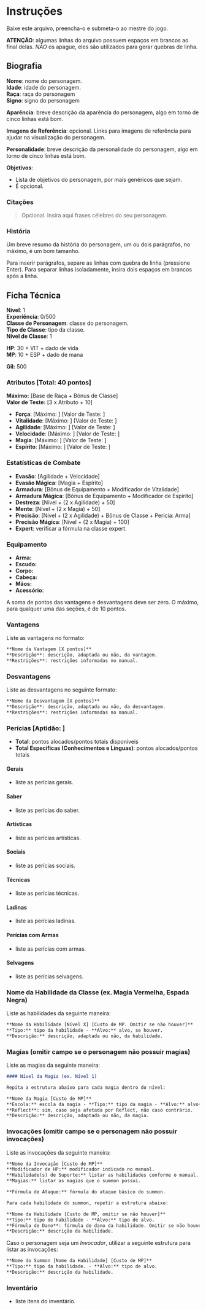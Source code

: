 # Instruções

Baixe este arquivo, preencha-o e submeta-o ao mestre do jogo.

**ATENÇÃO**: algumas linhas do arquivo possuem espaços em brancos ao final delas. *NÃO* os apague, eles são utilizados para gerar quebras de linha.

## Biografia

**Nome**: nome do personagem.  
**Idade**: idade do personagem.  
**Raça**: raça do personagem  
**Signo**: signo do personagem  

**Aparência**: breve descrição da aparência do personagem, algo em torno de cinco linhas está bom.  

**Imagens de Referência**: opcional. Links para imagens de referência para ajudar na visualização do personagem.  

**Personalidade**: breve descrição da personalidade do personagem, algo em torno de cinco linhas está bom.  

**Objetivos**:  

* Lista de objetivos do personagem, por mais genéricos que sejam.
* É opcional.

### Citações

> Opcional. Insira aqui frases célebres do seu personagem.

### História

Um breve resumo da história do personagem, um ou dois parágrafos, no máximo, é um bom tamanho.

Para inserir parágrafos, separe as linhas com quebra de linha (pressione Enter). Para separar linhas isoladamente, insira dois espaços em brancos após a linha.  

## Ficha Técnica

**Nível**: 1  
**Experiência**: 0/500  
**Classe de Personagem**: classe do personagem.  
**Tipo de Classe**: tipo da classe.  
**Nível de Classe**: 1  

**HP**: 30 + VIT + dado de vida  
**MP**: 10 + ESP + dado de mana  

**Gil:** 500

### Atributos [Total: 40 pontos]

**Máximo:** [Base de Raça + Bônus de Classe]  
**Valor de Teste:** [3 x Atributo + 10]  

* **Força**:  [Máximo: ] [Valor de Teste: ]  
* **Vitalidade**:  [Máximo: ] [Valor de Teste: ]  
* **Agilidade**:  [Máximo: ] [Valor de Teste: ]  
* **Velocidade**:  [Máximo: ] [Valor de Teste: ]  
* **Magia**: [Máximo: ] [Valor de Teste: ]  
* **Espírito**:  [Máximo: ] [Valor de Teste: ]  

### Estatísticas de Combate

* **Evasão**: [Agilidade + Velocidade]  
* **Evasão Mágica**: [Magia + Espírito]  
* **Armadura**: [Bônus de Equipamento + Modificador de Vitalidade]
* **Armadura Mágica**: [Bônus de Equipamento + Modificador de Espírito]
* **Destreza**: [Nível + (2 x Agilidade) + 50]  
* **Mente**: [Nível + (2 x Magia) + 50]  
* **Precisão**: [Nível + (2 x Agilidade) + Bônus de Classe + Perícia: Arma]  
* **Precisão Mágica**: [Nível + (2 x Magia) + 100]  
* **Expert**: verificar a fórmula na classe expert.  

### Equipamento

* **Arma:**
* **Escudo:**
* **Corpo:**
* **Cabeça:**
* **Mãos:**
* **Acessório**:

A soma de pontos das vantagens e desvantagens deve ser zero. O máximo, para qualquer uma das seções, é de 10 pontos.

### Vantagens

Liste as vantagens no formato:  

```markdown
**Nome da Vantagem [X pontos]**  
**Descrição**: descrição, adaptada ou não, da vantagem.  
**Restrições**: restrições informadas no manual.  
```

### Desvantagens

Liste as desvantagens no seguinte formato:

```markdown
**Nome da Desvantagem [X pontos]**  
**Descrição**: descrição, adaptada ou não, da desvantagem.  
**Restrições**: restrições informadas no manual.  
```

### Perícias [Aptidão: ]

* **Total**: pontos alocados/pontos totais disponíveis  
* **Total Específicas (Conhecimentos e Línguas)**: pontos alocados/pontos totais  

#### Gerais

* liste as perícias gerais.

#### Saber

* liste as perícias do saber.

#### Artísticas

* liste as perícias artísticas.

#### Sociais

* liste as perícias sociais.

#### Técnicas

* liste as perícias técnicas.

#### Ladinas

* liste as perícias ladinas.

#### Perícias com Armas

* liste as perícias com armas.

#### Selvagens

* liste as perícias selvagens.  

### Nome da Habilidade da Classe (ex. Magia Vermelha, Espada Negra)

Liste as habilidades da seguinte maneira:

```markdown
**Nome da Habilidade [Nível X] [Custo de MP. Omitir se não houver]**  
**Tipo:** tipo da habilidade - **Alvo:** alvo, se houver.
**Descrição:** descrição, adaptada ou não, da habilidade.  
```

### Magias (omitir campo se o personagem não possuir magias)

Liste as magias da seguinte maneira:

```md
#### Nível da Magia (ex. Nível 1)

Repita a estrutura abaixo para cada magia dentro do nível:

**Nome da Magia [Custo de MP]**  
**Escola:** escola da magia - **Tipo:** tipo da magia - **Alvo:** alvo(s), se houver.
**Reflect**: sim, caso seja afetada por Reflect, não caso contrário.  
**Descrição:** descrição, adaptada ou não, da magia.  
```

### Invocações (omitir campo se o personagem não possuir invocações)

Liste as invocações da seguinte maneira:

```md
**Nome da Invocação [Custo de MP]**  
**Modificador de HP:** modificador indicado no manual.  
**Habilidade(s) de Suporte:** listar as habilidades conforme o manual.  
**Magias:** listar as magias que o summon possui.

**Fórmula de Ataque:** fórmula do ataque básico do summon.  

Para cada habilidade do summon, repetir a estrutura abaixo:

**Nome da Habilidade [Custo de MP, omitir se não houver]**  
**Tipo:** tipo de habilidade - **Alvo:** tipo de alvo.  
**Fórmula de Dano**: fórmula de dano da habilidade. Omitir se não houver.
**Descrição:** descrição da habilidade.  
```

Caso o personagem seja um *Invocador*, utilizar a seguinte estrutura para listar as invocações:

```md
**Nome do Summon [Nome da Habilidade] [Custo de MP]**  
**Tipo:** tipo da habilidade. - **Alvo:** tipo de alvo.
**Descrição:** descrição da habilidade.
```

### Inventário  

* liste itens do inventário.